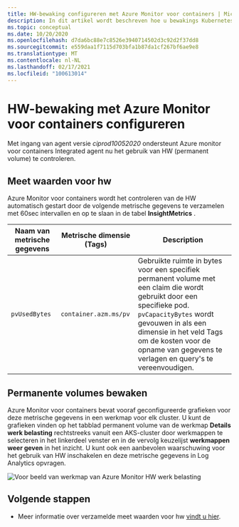 ```yaml
---
title: HW-bewaking configureren met Azure Monitor voor containers | Microsoft Docs
description: In dit artikel wordt beschreven hoe u bewakings Kubernetes-clusters kunt configureren met permanente volumes met Azure Monitor voor containers.
ms.topic: conceptual
ms.date: 10/20/2020
ms.openlocfilehash: d7da6bc88e7c8526e3940714502d3c92d2f37dd8
ms.sourcegitcommit: e559daa1f7115d703bfa1b87da1cf267bf6ae9e8
ms.translationtype: MT
ms.contentlocale: nl-NL
ms.lasthandoff: 02/17/2021
ms.locfileid: "100613014"
---
```

# <a name="configure-pv-monitoring-with-azure-monitor-for-containers"></a>HW-bewaking met Azure Monitor voor containers configureren

Met ingang van agent versie *ciprod10052020* ondersteunt Azure monitor voor containers Integrated agent nu het gebruik van HW (permanent volume) te controleren.

## <a name="pv-metrics"></a>Meet waarden voor hw

Azure Monitor voor containers wordt het controleren van de HW automatisch gestart door de volgende metrische gegevens te verzamelen met 60sec intervallen en op te slaan in de tabel **InsightMetrics** .

|Naam van metrische gegevens |Metrische dimensie (Tags) |Description |
|------------|------------------------|------------|
| `pvUsedBytes`|`container.azm.ms/pv`|Gebruikte ruimte in bytes voor een specifiek permanent volume met een claim die wordt gebruikt door een specifieke pod. `pvCapacityBytes` wordt gevouwen in als een dimensie in het veld Tags om de kosten voor de opname van gegevens te verlagen en query's te vereenvoudigen.|

## <a name="monitor-persistent-volumes"></a>Permanente volumes bewaken

Azure Monitor voor containers bevat vooraf geconfigureerde grafieken voor deze metrische gegevens in een werkmap voor elk cluster. U kunt de grafieken vinden op het tabblad permanent volume van de werkmap **Details werk belasting** rechtstreeks vanuit een AKS-cluster door werkmappen te selecteren in het linkerdeel venster en in de vervolg keuzelijst **werkmappen weer geven** in het inzicht. U kunt ook een aanbevolen waarschuwing voor het gebruik van HW inschakelen en deze metrische gegevens in Log Analytics opvragen.  

![Voor beeld van werkmap van Azure Monitor HW werk belasting](./media/container-insights-persistent-volumes/pv-workload-example.PNG)

## <a name="next-steps"></a>Volgende stappen

- Meer informatie over verzamelde meet waarden voor hw [vindt u hier](./container-insights-agent-config.md).

